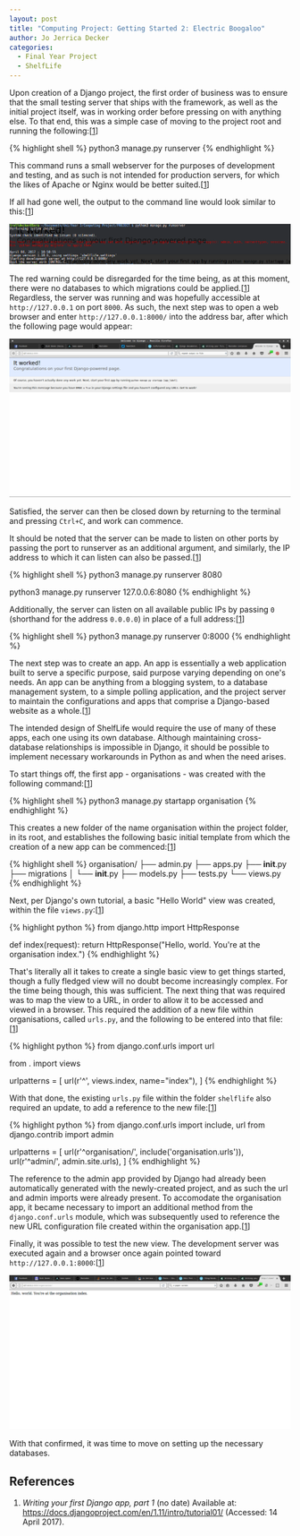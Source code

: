 ```yaml
---
layout: post
title: "Computing Project: Getting Started 2: Electric Boogaloo"
author: Jo Jerrica Decker
categories:
  - Final Year Project
  - ShelfLife
---
```


Upon creation of a Django project, the first order of business was to ensure that the small testing server that ships with the framework, as well as the initial project itself, was in working order before pressing on with anything else. To that end, this was a simple case of moving to the project root and running the following:[[1]]

{% highlight shell %}
python3 manage.py runserver
{% endhighlight %}


This command runs a small webserver for the purposes of development and testing, and as such is not intended for production servers, for which the likes of Apache or Nginx would be better suited.[[1]]


If all had gone well, the output to the command line would look similar to this:[[1]]

[![alt text][great-success]][great-success]


The red warning could be disregarded for the time being, as at this moment, there were no databases to which migrations could be applied.[[1]] Regardless, the server was running and was hopefully accessible at `http://127.0.0.1` on port `8000`. As such, the next step was to open a web browser and enter `http://127.0.0.1:8000/` into the address bar, after which the following page would appear:

[![alt text][definite-success]][definite-success]


Satisfied, the server can then be closed down by returning to the terminal and pressing `Ctrl+C`, and work can commence.


It should be noted that the server can be made to listen on other ports by passing the port to runserver as an additional argument, and similarly, the IP address to which it can listen can also be passed.[[1]]


{% highlight shell %}
python3 manage.py runserver 8080

python3 manage.py runserver 127.0.0.6:8080
{% endhighlight %}


Additionally, the server can listen on all available public IPs by passing `0` (shorthand for the address `0.0.0.0`) in place of a full address:[[1]]


{% highlight shell %}
python3 manage.py runserver 0:8000
{% endhighlight %}


The next step was to create an app. An app is essentially a web application built to serve a specific purpose, said purpose varying depending on one's needs. An app can be anything from a blogging system, to a database management system, to a simple polling application, and the project server to maintain the configurations and apps that comprise a Django-based website as a whole.[[1]]


The intended design of ShelfLife would require the use of many of these apps, each one using its own database. Although maintaining cross-database relationships is impossible in Django, it should be possible to implement necessary workarounds in Python as and when the need arises.


To start things off, the first app - organisations - was created with the following command:[[1]]


{% highlight shell %}
python3 manage.py startapp organisation
{% endhighlight %}


This creates a new folder of the name organisation within the project folder, in its root, and establishes the following basic initial template from which the creation of a new app can be commenced:[[1]]


{% highlight shell %}
organisation/
├── admin.py
├── apps.py
├── __init__.py
├── migrations
│   └── __init__.py
├── models.py
├── tests.py
└── views.py
{% endhighlight %}


Next, per Django's own tutorial, a basic "Hello World" view was created, within the file `views.py`:[[1]]


{% highlight python %}
from django.http import HttpResponse


def index(request):
    return HttpResponse("Hello, world. You're at the organisation index.")
{% endhighlight %}


That's literally all it takes to create a single basic view to get things started, though a fully fledged view will no doubt become increasingly complex. For the time being though, this was sufficient. The next thing that was required was to map the view to a URL, in order to allow it to be accessed and viewed in a browser. This required the addition of a new file within organisations, called `urls.py`, and the following to be entered into that file:[[1]]


{% highlight python %}
from django.conf.urls import url

from . import views

urlpatterns = [
    url(r'^', views.index, name="index"),
]
{% endhighlight %}


With that done, the existing `urls.py` file within the folder `shelflife` also required an update, to add a reference to the new file:[[1]]


{% highlight python %}
from django.conf.urls import include, url
from django.contrib import admin

urlpatterns = [
    url(r'^organisation/', include('organisation.urls')),
    url(r'^admin/', admin.site.urls),
]
{% endhighlight %}


The reference to the admin app provided by Django had already been automatically generated with the newly-created project, and as such the url and admin imports were already present. To accomodate the organisation app, it became necessary to import an additional method from the `django.conf.urls` module, which was subsequently used to reference the new URL configuration file created within the organisation app.[[1]]


Finally, it was possible to test the new view. The development server was executed again and a browser once again pointed toward `http://127.0.0.1:8000`:[[1]]


[![alt text][hello-world]][hello-world]


With that confirmed, it was time to move on setting up the necessary databases.


## References

1. *Writing your first Django app, part 1* (no date) Available at: https://docs.djangoproject.com/en/1.11/intro/tutorial01/ (Accessed: 14 April 2017).

[1]: https://docs.djangoproject.com/en/1.11/intro/tutorial01/

[great-success]: /assets/images/4e481797-4b3f-4227-b4f5-821de038cd41.png "Great success?"
[definite-success]: /assets/images/0f36a0d1-eaf1-4a57-8790-21e5969b6e80.png "Great success. A little it pushy, though."
[hello-world]: /assets/images/55e345fd-676c-4547-b8be-497cbc09e3d8.png "Hello!"
